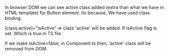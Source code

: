 In browser DOM we can see active class added (extra than what we have in HTML template) for Button element.
Its because, We have used class binding.

[class.active]="isActive" => class 'active' will be added. If isActive flag is set. Which is true in TS file

If we make isActive=false, in Component.ts then, 'active' class will be removed from DOM.

